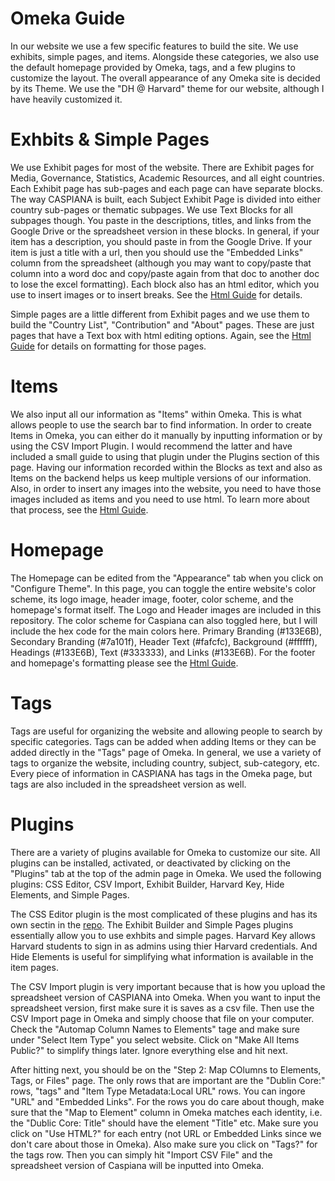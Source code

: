 # Omeka Guide
In our website we use a few specific features to build the  site. We use exhibits, simple pages, and items. Alongside these categories, we also use the default homepage provided by Omeka, tags, and a few plugins to customize the layout. The overall appearance of any Omeka site is decided by its Theme. We use the "DH @ Harvard" theme for our website, although I have heavily customized it. 

# Exhbits & Simple Pages
We use Exhibit pages for most of the website. There are Exhibit pages for Media, Governance, Statistics, Academic Resources, and all eight countries. Each Exhibit page has sub-pages and each page can have separate blocks. The way CASPIANA is built, each Subject Exhibit Page is divided into either country sub-pages or thematic subpages. We use Text Blocks for all subpages though. You paste in the descriptions, titles, and links from the Google Drive or the spreadsheet version in these blocks. In general, if your item has a description, you should paste in from the Google Drive. If your item is just a title with a url, then you should use the "Embedded Links" column from the spreadsheet (although you may want to copy/paste that column into a word doc and copy/paste again from that doc to another doc to lose the excel formatting). Each block also has an html editor, which you use to insert images or to insert breaks. See the [Html Guide](https://github.com/CianStryker/Caspiana_Guide/tree/main/Omeka%20Website%20Guide/CSS%20and%20Html%20Guide) for details. 

Simple pages are a little different from Exhibit pages and we use them to build the "Country List", "Contribution" and "About" pages. These are just pages that have a Text box with html editing options. Again, see the [Html Guide](https://github.com/CianStryker/Caspiana_Guide/tree/main/Omeka%20Website%20Guide/CSS%20and%20Html%20Guide) for details on formatting for those pages.  

# Items
We also input all our information as "Items" within Omeka. This is what allows people to use the search bar to find information. In order to create Items in Omeka, you can either do it manually by inputting information or by using the CSV Import Plugin. I would recommend the latter and have included a small guide to using that plugin under the Plugins section of this page. Having our information recorded within the Blocks as text and also as Items on the backend helps us keep multiple versions of our information. Also, in order to insert any images into the website, you need to have those images included as items and you need to use html. To learn more about that process, see the [Html Guide](https://github.com/CianStryker/Caspiana_Guide/blob/main/Omeka%20Website%20Guide/CSS%20and%20Html%20Guide/Html%20Code.docx).

# Homepage
The Homepage can be edited from the "Appearance" tab when you click on "Configure Theme". In this page, you can toggle the entire website's color scheme, its logo image, header image, footer, color scheme, and the homepage's format itself. The Logo and Header images are included in this repository. The color scheme for Caspiana can also toggled here, but I will include the hex code for the main colors here. Primary Branding (#133E6B), Secondary Branding (#7a101f), Header Text (#fafcfc), Background (#ffffff), Headings (#133E6B), Text (#333333), and Links (#133E6B). For the footer and homepage's formatting please see the [Html Guide](https://github.com/CianStryker/Caspiana_Guide/tree/main/Omeka%20Website%20Guide/CSS%20and%20Html%20Guide). 

# Tags
Tags are useful for organizing the website and allowing people to search by specific categories. Tags can be added when adding Items or they can be added directly in the "Tags" page of Omeka. In general, we use a variety of tags to organize the website, including country, subject, sub-category, etc. Every piece of information in CASPIANA has tags in the Omeka page, but tags are also included in the spreadsheet version as well. 

# Plugins
There are a variety of plugins available for Omeka to customize our site. All plugins can be installed, activated, or deactivated by clicking on the "Plugins" tab at the top of the admin page in Omeka. We used the following plugins: CSS Editor, CSV Import, Exhibit Builder, Harvard Key, Hide Elements, and Simple Pages. 

The CSS Editor plugin is the most complicated of these plugins and has its own sectin in the [repo](https://github.com/CianStryker/Caspiana_Guide/tree/main/Omeka%20Website%20Guide/CSS%20and%20Html%20Guide). The Exhibit Builder and Simple Pages plugins essentially allow you to use exhbits and simple pages. Harvard Key allows Harvard students to sign in as admins using thier Harvard credentials. And Hide Elements is useful for simplifying what information is available in the item pages. 

The CSV Import plugin is very important because that is how you upload the spreadsheet version of CASPIANA into Omeka. When you want to input the spreadsheet version, first make sure it is saves as a csv file. Then use the CSV Import page in Omeka and simply choose that file on your computer. Check the "Automap Column Names to Elements" tage and make sure under "Select Item Type" you select website. Click on "Make All Items Public?" to simplify things later. Ignore everything else and hit next. 

After hitting next, you should be on the "Step 2: Map COlumns to Elements, Tags, or Files" page. The only rows that are important are the "Dublin Core:" rows, "tags" and "Item Type Metadata:Local URL" rows. You can ingore "URL" and "Embedded Links". For the rows you do care about though, make sure that the "Map to Element" column in Omeka matches each identity, i.e. the "Dublic Core: Title" should have the element "Title" etc. Make sure you click on "Use HTML?" for each entry (not URL or Embedded Links since we don't care about those in Omeka). Also make sure you click on "Tags?" for the tags row. Then you can simply hit "Import CSV File" and the spreadsheet version of Caspiana will be inputted into Omeka. 
